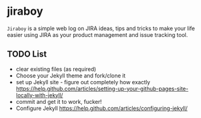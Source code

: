 # jiraboy
`Jiraboy` is a simple web log on JIRA ideas, tips and tricks to make your life easier using JIRA as your product management and issue tracking tool.

## TODO List

* clear existing files (as required)
* Choose your Jekyll theme and fork/clone it
* set up Jekyll site - figure out completely how exactly
https://help.github.com/articles/setting-up-your-github-pages-site-locally-with-jekyll/
* commit and get it to work, fucker!
* Configure Jekyll
https://help.github.com/articles/configuring-jekyll/
